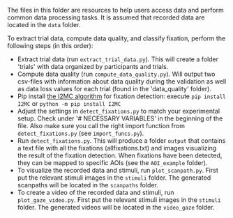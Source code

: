 The files in this folder are resources to help users access data and perform common data processing tasks. It is assumed that recorded data are located in the `data` folder.

To extract trial data, compute data quality, and classify fixation, perform the following steps (in this order):
* Extract trial data (run `extract_trial_data.py`). This will create a folder 'trials' with data organized by participants and trials.
* Compute data quality (run `compute_data_quality.py`). Will output two csv-files with information about data quality during the validation as well as data loss values for each trial (found in the 'data_quality' folder).
* Pip install [the I2MC algorithm](https://github.com/dcnieho/I2MC_Python) for fixation detection: execute `pip install I2MC` or `python -m pip install I2MC`
* Adjust the settings in `detect_fixations.py` to match your experimental setup. Check under '# NECESSARY VARIABLES' in the beginning of the file. Also make sure you call the right import function from `detect_fixations.py` (see `import_funcs.py`).
* Run `detect_fixations.py`. This will produce a folder `output` that contains a text file with all the fixations (allfixations.txt) and images visualizing the result of the fixation detection. When fixations have been detected, they can be mapped to specific AOIs (see the `AOI_example` folder).
* To visualize the recorded data and stimuli, run `plot_scanpath.py`. First put the relevant stimuli images in the `stimuli` folder. The generated scanpaths will be located in the `scanpaths` folder.
* To create a video of the recorded data and stimuli, run `plot_gaze_video.py`. First put the relevant stimuli images in the `stimuli` folder. The generated videos will be located in the `video_gaze` folder.
